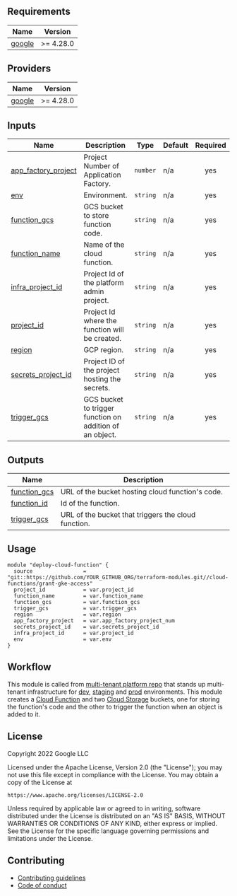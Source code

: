 ## Requirements

| Name | Version |
|------|---------|
| <a name="requirement_google"></a> [google](#requirement\_google) | >= 4.28.0 |


## Providers

| Name | Version |
|------|---------|
| <a name="provider_google"></a> [google](#provider\_google) | >= 4.28.0 |


## Inputs

| Name | Description | Type | Default | Required |
|------|-------------|------|---------|:--------:|
| <a name="input_app_factory_project"></a> [app\_factory\_project](#input\_app\_factory\_project) | Project Number of Application Factory. | `number` | n/a | yes |
| <a name="input_env"></a> [env](#input\_env) | Environment. | `string` | n/a | yes |
| <a name="input_function_gcs"></a> [function\_gcs](#input\_function\_gcs) | GCS bucket to store function code. | `string` | n/a | yes |
| <a name="input_function_name"></a> [function\_name](#input\_function\_name) | Name of the cloud function. | `string` | n/a | yes |
| <a name="input_infra_project_id"></a> [infra\_project\_id](#input\_infra\_project\_id) | Project Id of the platform admin project. | `string` | n/a | yes |
| <a name="input_project_id"></a> [project\_id](#input\_project\_id) | Project Id where the function will be created. | `string` | n/a | yes |
| <a name="input_region"></a> [region](#input\_region) | GCP region. | `string` | n/a | yes |
| <a name="input_secrets_project_id"></a> [secrets\_project\_id](#input\_secrets\_project\_id) | Project ID of the project hosting the secrets. | `string` | n/a | yes |
| <a name="input_trigger_gcs"></a> [trigger\_gcs](#input\_trigger\_gcs) | GCS bucket to trigger function on addition of an object. | `string` | n/a | yes |

## Outputs

| Name | Description |
|------|-------------|
| <a name="output_function_gcs"></a> [function\_gcs](#output\_function\_gcs) | URL of the bucket hosting cloud function's code. |
| <a name="output_function_id"></a> [function\_id](#output\_function\_id) | Id of the function. |
| <a name="output_trigger_gcs"></a> [trigger\_gcs](#output\_trigger\_gcs) | URL of the bucket that triggers the cloud function. |

## Usage
```hcl
module "deploy-cloud-function" {
  source                = "git::https://github.com/YOUR_GITHUB_ORG/terraform-modules.git//cloud-functions/grant-gke-access"
  project_id            = var.project_id
  function_name         = var.function_name
  function_gcs          = var.function_gcs
  trigger_gcs           = var.trigger_gcs
  region                = var.region
  app_factory_project   = var.app_factory_project_num
  secrets_project_id    = var.secrets_project_id
  infra_project_id      = var.project_id
  env                   = var.env
}
```

## Workflow
This module is called from [multi-tenant platform repo][muti-tenant-platform-repo] that stands up multi-tenant infrastructure for [dev][dev-multi-tenant], [staging][staging-multi-tenant] and [prod][prod-multi-tenant] environments.
This module creates a [Cloud Function][cloud-function] and two [Cloud Storage][cloud-storage] buckets, one for storing the function's code and the other to trigger the function when an object is added to it.

## License

Copyright 2022 Google LLC

Licensed under the Apache License, Version 2.0 (the "License");
you may not use this file except in compliance with the License.
You may obtain a copy of the License at

    https://www.apache.org/licenses/LICENSE-2.0

Unless required by applicable law or agreed to in writing, software
distributed under the License is distributed on an "AS IS" BASIS,
WITHOUT WARRANTIES OR CONDITIONS OF ANY KIND, either express or implied.
See the License for the specific language governing permissions and
limitations under the License.

## Contributing

*   [Contributing guidelines][contributing-guidelines]
*   [Code of conduct][code-of-conduct]

<!-- LINKS: https://www.markdownguide.org/basic-syntax/#reference-style-links -->

[contributing-guidelines]: CONTRIBUTING.md
[code-of-conduct]: code-of-conduct.md
[common-setup]: ../../../common-setup
[cloud-function]: https://cloud.google.com/functions
[cloud-storage]: https://cloud.google.com/storage
[muti-tenant-platform-repo]: ../../platform-template
[dev-multi-tenant]: ../../platform-template/env/dev/main.tf?plain=1#L89
[staging-multi-tenant]: ../../platform-template/env/staging/main.tf?plain=1#L89
[prod-multi-tenant]: ../../platform-template/env/prod/main.tf?plain=1#L89
<!-- END_TF_DOCS -->